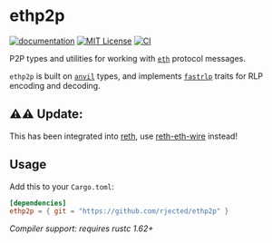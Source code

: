 # ethp2p

<!-- [![Crates.io][crates-badge]][crates-url] -->
[![documentation](https://img.shields.io/badge/documentation-rustdoc-passing)](https://www.dancline.net/ethp2p)
[![MIT License](https://img.shields.io/github/license/rjected/ethp2p)](https://github.com/rjected/ethp2p/blob/main/LICENSE)
[![CI](https://github.com/rjected/ethp2p/actions/workflows/ci.yml/badge.svg)](https://github.com/rjected/ethp2p/actions/workflows/ci.yml)

<!-- [crates-badge]: https://img.shields.io/crates/v/ethp2p.svg -->
<!-- [crates-url]: https://crates.io/crates/ethp2p -->

P2P types and utilities for working with [`eth`](https://github.com/ethereum/devp2p) protocol
messages.

`ethp2p` is built on [`anvil`](https://github.com/foundry-rs/foundry/tree/master/anvil) types, and
implements [`fastrlp`](https://github.com/vorot93/fastrlp) traits for RLP encoding and decoding.

## ⚠️⚠️ Update:
This has been integrated into [reth](https://github.com/paradigmxyz/reth), use [reth-eth-wire](https://github.com/paradigmxyz/reth/tree/main/crates/net/eth-wire) instead!

## Usage

Add this to your `Cargo.toml`:

```toml
[dependencies]
ethp2p = { git = "https://github.com/rjected/ethp2p" }
```

*Compiler support: requires rustc 1.62+*
